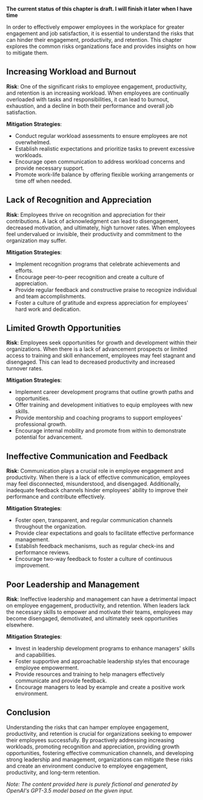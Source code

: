 **The current status of this chapter is draft. I will finish it later when I have time**

In order to effectively empower employees in the workplace for greater engagement and job satisfaction, it is essential to understand the risks that can hinder their engagement, productivity, and retention. This chapter explores the common risks organizations face and provides insights on how to mitigate them.

Increasing Workload and Burnout
-------------------------------

**Risk**: One of the significant risks to employee engagement, productivity, and retention is an increasing workload. When employees are continually overloaded with tasks and responsibilities, it can lead to burnout, exhaustion, and a decline in both their performance and overall job satisfaction.

**Mitigation Strategies**:

* Conduct regular workload assessments to ensure employees are not overwhelmed.
* Establish realistic expectations and prioritize tasks to prevent excessive workloads.
* Encourage open communication to address workload concerns and provide necessary support.
* Promote work-life balance by offering flexible working arrangements or time off when needed.

Lack of Recognition and Appreciation
------------------------------------

**Risk**: Employees thrive on recognition and appreciation for their contributions. A lack of acknowledgment can lead to disengagement, decreased motivation, and ultimately, high turnover rates. When employees feel undervalued or invisible, their productivity and commitment to the organization may suffer.

**Mitigation Strategies**:

* Implement recognition programs that celebrate achievements and efforts.
* Encourage peer-to-peer recognition and create a culture of appreciation.
* Provide regular feedback and constructive praise to recognize individual and team accomplishments.
* Foster a culture of gratitude and express appreciation for employees' hard work and dedication.

Limited Growth Opportunities
----------------------------

**Risk**: Employees seek opportunities for growth and development within their organizations. When there is a lack of advancement prospects or limited access to training and skill enhancement, employees may feel stagnant and disengaged. This can lead to decreased productivity and increased turnover rates.

**Mitigation Strategies**:

* Implement career development programs that outline growth paths and opportunities.
* Offer training and development initiatives to equip employees with new skills.
* Provide mentorship and coaching programs to support employees' professional growth.
* Encourage internal mobility and promote from within to demonstrate potential for advancement.

Ineffective Communication and Feedback
--------------------------------------

**Risk**: Communication plays a crucial role in employee engagement and productivity. When there is a lack of effective communication, employees may feel disconnected, misunderstood, and disengaged. Additionally, inadequate feedback channels hinder employees' ability to improve their performance and contribute effectively.

**Mitigation Strategies**:

* Foster open, transparent, and regular communication channels throughout the organization.
* Provide clear expectations and goals to facilitate effective performance management.
* Establish feedback mechanisms, such as regular check-ins and performance reviews.
* Encourage two-way feedback to foster a culture of continuous improvement.

Poor Leadership and Management
------------------------------

**Risk**: Ineffective leadership and management can have a detrimental impact on employee engagement, productivity, and retention. When leaders lack the necessary skills to empower and motivate their teams, employees may become disengaged, demotivated, and ultimately seek opportunities elsewhere.

**Mitigation Strategies**:

* Invest in leadership development programs to enhance managers' skills and capabilities.
* Foster supportive and approachable leadership styles that encourage employee empowerment.
* Provide resources and training to help managers effectively communicate and provide feedback.
* Encourage managers to lead by example and create a positive work environment.

Conclusion
----------

Understanding the risks that can hamper employee engagement, productivity, and retention is crucial for organizations seeking to empower their employees successfully. By proactively addressing increasing workloads, promoting recognition and appreciation, providing growth opportunities, fostering effective communication channels, and developing strong leadership and management, organizations can mitigate these risks and create an environment conducive to employee engagement, productivity, and long-term retention.

*Note: The content provided here is purely fictional and generated by OpenAI's GPT-3.5 model based on the given input.*
